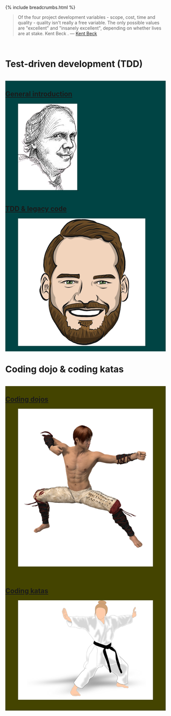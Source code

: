 {% include breadcrumbs.html %}

<blockquote>
Of the four project development variables - scope, cost, time and quality - quality isn't really a free variable. The only possible values are "excellent" and "insanely excellent", depending on whether lives are at stake.
Kent Beck . &mdash;
<a href="https://en.wikipedia.org/wiki/Kent_Beck">Kent Beck</a>
</blockquote><br/>

# Test-driven development (TDD)
<div class="header_line"><br/></div>

<div class="row">
  <div class="column" style="background-color:#004444;">
    <h2><a href="introduction/index.html">General introduction</a></h2>
   <figure>
     <a href="introduction/index.html">
       <img alt="Kent Beck" src="../assets/kent_beck.png"/>
     </a>&nbsp;&nbsp;&nbsp;
   </figure>
  </div>
  <div class="column" style="background-color:#004444;">
    <h2><a href="legacy/index.html">TDD &amp; legacy code</a></h2>
    <figure>
      <a href="legacy/index.html">
        <img alt="Nicolas Carlo" src="../presentations/images/legacy_code.png"/>
      </a>&nbsp;&nbsp;&nbsp;
    </figure>
  </div>
</div>

# Coding dojo &amp; coding katas
<div class="header_line"><br/></div>

<div class="row">
  <div class="column" style="background-color:#444400;">
    <h2><a href="dojo/index.html">Coding dojos</a></h2>
   <figure>
     <a href="dojo/index.html">
       <img alt="Dojo" src="../assets/skillz.png"/>
     </a>&nbsp;&nbsp;&nbsp;
   </figure>
  </div>
  <div class="column" style="background-color:#444400;">
    <h2><a href="katas/index.html">Coding katas</a></h2>
    <figure>
      <a href="katas/index.html">
        <img alt="Dojo" src="../assets/kata.png"/>
      </a>&nbsp;&nbsp;&nbsp;
    </figure>
  </div>
</div>
